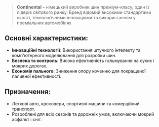 > **Continental** – німецький виробник шин преміум-класу, один із лідерів світового ринку. Бренд відомий високими стандартами якості, технологічними інноваціями та використанням у преміальних автомобілях.

## Основні характеристики:

- **Інноваційні технології**: Використання штучного інтелекту та комп'ютерного моделювання для розробки шин.
- **Безпека та контроль**: Висока ефективність гальмування на сухих і мокрих дорогах.
- **Економія пального**: Зниження опору коченню для покращеної паливної ефективності.

## Призначення:

- Легкові авто, кросовери, спортивні машини та комерційний транспорт.
- Розроблені для всіх сезонів та дорожніх умов, включаючи мокрий асфальт і сніг.
